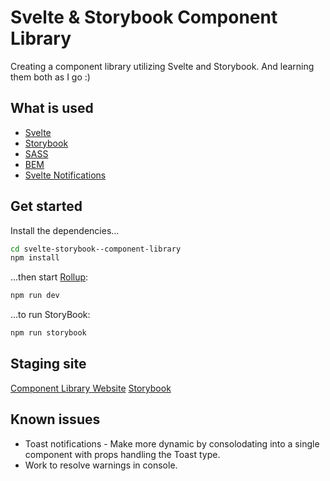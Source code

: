# Svelte & Storybook Component Library

Creating a component library utilizing Svelte and Storybook.  And learning them both as I go :)

## What is used
- [Svelte](https://svelte.dev/)
- [Storybook](https://storybook.js.org/)
- [SASS](https://sass-lang.com/)
- [BEM](http://getbem.com/)
- [Svelte Notifications](https://github.com/beyonk-adventures/svelte-notifications)

## Get started

Install the dependencies...

```bash
cd svelte-storybook--component-library
npm install
```

...then start [Rollup](https://rollupjs.org):

```bash
npm run dev
```

...to run StoryBook:

```bash
npm run storybook
```

## Staging site
[Component Library Website]()
[Storybook]()

## Known issues
- Toast notifications - Make more dynamic by consolodating into a single component with props handling the Toast type.
- Work to resolve warnings in console.


